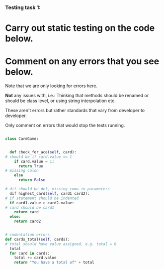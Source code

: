 ### Testing task 1:

# Carry out static testing on the code below.

# Comment on any errors that you see below.

Note that we are only looking for errors here.

**Not** any issues with, i.e.:
Thinking that methods should be renamed or should be class level, or using string interpolation etc.

These aren't errors but rather standards that vary from developer to developer.

Only comment on errors that would stop the tests running.

```python

class CardGame:


  def check_for_ace(self, card):
# should be if card.value == 1
    if card.value = 1:
      return True
# missing colon
    else
      return False

# dif should be def, missing coma in parameters
  dif highest_card(self, card1 card2):
# if statement should be indented
  if card1.value > card2.value:
# card should be card1
    return card
  else:
    return card2


# indentation errors
def cards_total(self, cards):
# total should have value assigned, e.g. total = 0
  total
  for card in cards:
    total += card.value
    return "You have a total of" + total

```
